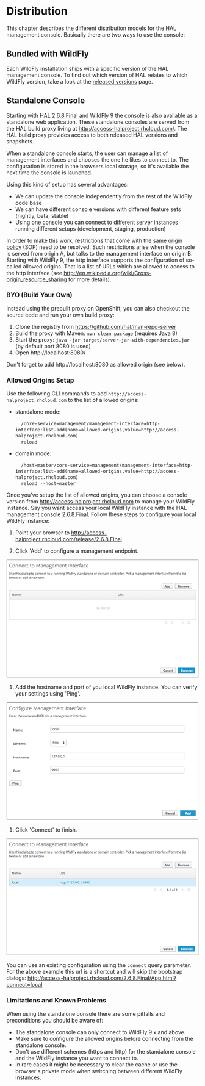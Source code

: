 # Distribution

This chapter describes the different distribution models for the HAL management console. Basically there are two ways to use the console:
   
## Bundled with WildFly

Each WildFly installation ships with a specific version of the HAL management console. To find out which version of HAL relates to which WildFly version, take a look at the [released versions](versions/index.html) page. 

## Standalone Console

Starting with HAL [2.6.8.Final](versions/2.6.8.Final.md) and WildFly 9 the console is also available as a standalone web application. These standalone consoles are served from the HAL build proxy living at http://access-halproject.rhcloud.com/. The HAL build proxy provides access to both released HAL versions and snapshots. 

When a standalone console starts, the user can manage a list of management interfaces and chooses the one he likes to connect to. The configuration is stored in the browsers local storage, so it's available the next time the console is launched. 

Using this kind of setup has several advantages:

- We can update the console independently from the rest of the WildFly code base
- We can have different console versions with different feature sets (nightly, beta, stable)
- Using one console you can connect to different server instances running different setups (development, staging, production)

In order to make this work, restrictions that come with the [same origin policy](http://en.wikipedia.org/wiki/Same_origin_policy) (SOP) need to be resolved. Such restrictions arise when the console is served from origin A, but talks to the management interface on origin B. Starting with WildFly 9, the http interface supports the configuration of so-called allowed origins. That is a list of URLs which are allowed to access to the http interface (see http://en.wikipedia.org/wiki/Cross-origin_resource_sharing for more details).

### BYO (Build Your Own)

Instead using the prebuilt proxy on OpenShift, you can also checkout the source code and run your own build proxy:
 
1. Clone the registry from https://github.com/hal/mvn-repo-server
1. Build the proxy with Maven: `mvn clean package` (requires Java 8)
1. Start the proxy: `java -jar target/server-jar-with-dependencies.jar` (by default port 8080 is used)
1. Open http://localhost:8080/

Don't forget to add http://localhost:8080 as allowed origin (see below).

### Allowed Origins Setup

Use the following CLI commands to add `http://access-halproject.rhcloud.com` to the list of allowed origins:

- standalone mode: 

        /core-service=management/management-interface=http-interface:list-add(name=allowed-origins,value=http://access-halproject.rhcloud.com)
        reload
    
- domain mode:

        /host=master/core-service=management/management-interface=http-interface:list-add(name=allowed-origins,value=http://access-halproject.rhcloud.com)
        reload --host=master

Once you've setup the list of allowed origins, you can choose a console version from http://access-halproject.rhcloud.com to manage your WildFly instance. Say you want access your local WildFly instance with the HAL management console 2.6.8.Final. Follow these steps to configure your local WildFly instance:
 
1. Point your browser to http://access-halproject.rhcloud.com/release/2.6.8.Final

1. Click 'Add' to configure a management endpoint.

  ![Connect to Management Interface](/assets/images/bootstrap_server_select_0.png)

1. Add the hostname and port of you local WildFly instance. You can verify your settings using 'Ping'.

  ![Connect to Management Interface](/assets/images/bootstrap_server_select_1.png)

1. Click 'Connect' to finish. 

  ![Connect to Management Interface](/assets/images/bootstrap_server_select_2.png)

You can use an existing configuration using the `connect` query parameter. For the above example this url is a shortcut and will skip the bootstrap dialogs: http://access-halproject.rhcloud.com/2.6.8.Final/App.html?connect=local

### Limitations and Known Problems

When using the standalone console there are some pitfalls and preconditions you should be aware of:
 
- The standalone console can only connect to WildFly 9.x and above.
- Make sure to configure the allowed origins before connecting from the standalone console.
- Don't use different schemes (https and http) for the standalone console and the WildFly instance you want to connect to.
- In rare cases it might be necessary to clear the cache or use the browser's private mode when switching between different WildFly instances. 
